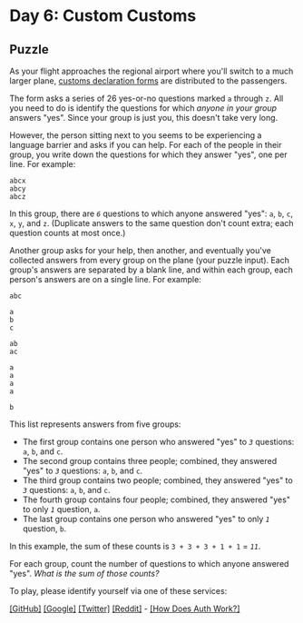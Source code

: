 # Day 6: Custom Customs

## Puzzle

As your flight approaches the regional airport where you'll switch to a much larger plane, [customs declaration forms](https://en.wikipedia.org/wiki/Customs_declaration) are distributed to the passengers.


The form asks a series of 26 yes-or-no questions marked `a` through `z`. All you need to do is identify the questions for which *anyone in your group* answers "yes". Since your group is just you, this doesn't take very long.


However, the person sitting next to you seems to be experiencing a language barrier and asks if you can help. For each of the people in their group, you write down the questions for which they answer "yes", one per line. For example:



```
abcx
abcy
abcz

```

In this group, there are *`6`* questions to which anyone answered "yes": `a`, `b`, `c`, `x`, `y`, and `z`. (Duplicate answers to the same question don't count extra; each question counts at most once.)


Another group asks for your help, then another, and eventually you've collected answers from every group on the plane (your puzzle input). Each group's answers are separated by a blank line, and within each group, each person's answers are on a single line. For example:



```
abc

a
b
c

ab
ac

a
a
a
a

b

```

This list represents answers from five groups:


* The first group contains one person who answered "yes" to *`3`* questions: `a`, `b`, and `c`.
* The second group contains three people; combined, they answered "yes" to *`3`* questions: `a`, `b`, and `c`.
* The third group contains two people; combined, they answered "yes" to *`3`* questions: `a`, `b`, and `c`.
* The fourth group contains four people; combined, they answered "yes" to only *`1`* question, `a`.
* The last group contains one person who answered "yes" to only *`1`* question, `b`.


In this example, the sum of these counts is `3 + 3 + 3 + 1 + 1` = *`11`*.


For each group, count the number of questions to which anyone answered "yes". *What is the sum of those counts?*



To play, please identify yourself via one of these services:


[[GitHub]](/auth/github) [[Google]](/auth/google) [[Twitter]](/auth/twitter) [[Reddit]](/auth/reddit) - [[How Does Auth Work?]](/about#faq_auth)
